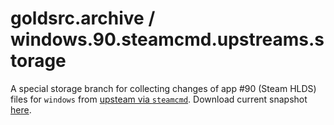 # goldsrc.archive / windows.90.steamcmd.upstreams.storage
A special storage branch for collecting changes of app #90 (Steam HLDS) files for `windows` from [upsteam via `steamcmd`](https://developer.valvesoftware.com/wiki/SteamCMD).
Download current snapshot [here](../../archive/refs/heads/windows.90.steamcmd.upstreams.storage.zip).

